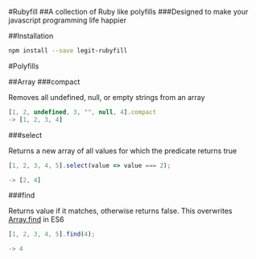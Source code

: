 #Rubyfill
##A collection of Ruby like polyfills
###Designed to make your javascript programming life happier

##Installation
```bash
npm install --save legit-rubyfill
```

#Polyfills

##Array
###compact

Removes all undefined, null, or empty strings from an array
```js
[1, 2, undefined, 3, "", null, 4].compact
-> [1, 2, 3, 4]
```

###select

Returns a new array of all values for which the predicate returns true
```js
[1, 2, 3, 4, 5].select(value => value === 2);

-> [2, 4]
```

###find

Returns value if it matches, otherwise returns false. This overwrites [Array.find](https://developer.mozilla.org/en-US/docs/Web/JavaScript/Reference/Global_Objects/Array/find) in ES6
```js
[1, 2, 3, 4, 5].find(4);

-> 4
```

